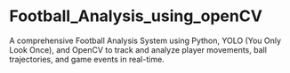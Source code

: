 # Football_Analysis_using_openCV
A comprehensive Football Analysis System using Python, YOLO (You Only Look Once), and OpenCV to track and analyze player movements, ball trajectories, and game events in real-time.
